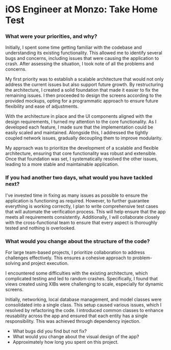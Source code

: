 # iOS Engineer at Monzo: Take Home Test

### What were your priorities, and why?
Initially, I spent some time getting familiar with the codebase and understanding its existing functionality. This allowed me to identify several bugs and concerns, including issues that were causing the application to crash. 
After assessing the situation, I took note of all the problems and concerns.

My first priority was to establish a scalable architecture that would not only address the current issues but also support future growth. By restructuring the architecture, I created a solid foundation that made it easier to fix the remaining issues. 
I then proceeded to design the screens according to the provided mockups, opting for a programmatic approach to ensure future flexibility and ease of adjustments.

With the architecture in place and the UI components aligned with the design requirements, I turned my attention to the core functionality. As I developed each feature, I made sure that the implementation could be easily scaled and maintained. 
Alongside this, I addressed the tightly coupled network issues, gradually decoupling them to improve modularity.

My approach was to prioritize the development of a scalable and flexible architecture, ensuring that core functionality was robust and extensible. 
Once that foundation was set, I systematically resolved the other issues, leading to a more stable and maintainable application.

### If you had another two days, what would you have tackled next?
I've invested time in fixing as many issues as possible to ensure the application is functioning as required. 
However, to further guarantee everything is working correctly, I plan to write comprehensive test cases that will automate the verification process. 
This will help ensure that the app meets all requirements consistently. Additionally, I will collaborate closely with the cross-functional team to ensure that every aspect is thoroughly tested and nothing is overlooked.

### What would you change about the structure of the code?
For large team-based projects, I prioritize collaboration to address challenges effectively. This ensures a cohesive approach to problem-solving and project execution.

I encountered some difficulties with the existing architecture, which complicated testing and led to random crashes. Specifically, I found that views created using XIBs were challenging to scale, especially for dynamic screens.

Initially, networking, local database management, and model classes were consolidated into a single class. This setup caused various issues, which I resolved by refactoring the code. I introduced common classes to enhance reusability across the app and ensured that each entity has a single responsibility. This was achieved through dependency injection.
- What bugs did you find but not fix?
- What would you change about the visual design of the app?
- Approximately how long you spent on this project.
